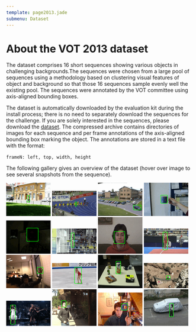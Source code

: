 ```yaml
---
template: page2013.jade
submenu: Dataset
---
```


# About the VOT 2013 dataset

The dataset comprises 16 short sequences showing various objects in challenging backgrounds.The sequences were chosen from a large pool of sequences using a methodology based on clustering visual features of object and background so that those 16 sequences sample evenly well the existing pool. The sequences were annotated by the VOT committee using axis-aligned bounding boxes.

The dataset is automatically downloaded by the evaluation kit during the install process; there is no need to separately download the sequences for the challenge. If you are solely interested in the sequences, please download the [dataset](http://data.votchallenge.net/vot2013/vot2013.zip). The compressed archive contains directories of images for each sequence and per frame annotations of the axis-aligned bounding box marking the object. The annotations are stored in a text file with the format:

	frameN: left, top, width, height

The following gallery gives an overview of the dataset (hover over image to see several snapshots from the sequence).

<div class="gallery">
<img class="image sequence preview" title="bicycle" alt="bicycle" src="img/thumbnails/bicycle_static.gif" />
<img class="image sequence preview" title="bolt" alt="bolt" src="img/thumbnails/bolt_static.gif" />
<img class="image sequence preview" title="car" alt="car" src="img/thumbnails/car_static.gif" />
<img class="image sequence preview" title="cup" alt="cup" src="img/thumbnails/cup_static.gif" />
<img class="image sequence preview" title="david" alt="david" src="img/thumbnails/david_static.gif" />
<img class="image sequence preview" title="diving" alt="diving" src="img/thumbnails/diving_static.gif" />
<img class="image sequence preview" title="face" alt="face" src="img/thumbnails/face_static.gif" />
<img class="image sequence preview" title="gymnastics" alt="gymnastics" src="img/thumbnails/gymnastics_static.gif" />
<img class="image sequence preview" title="hand" alt="hand" src="img/thumbnails/hand_static.gif" />
<img class="image sequence preview" title="iceskater" alt="iceskater" src="img/thumbnails/iceskater_static.gif" />
<img class="image sequence preview" title="juice" alt="juice" src="img/thumbnails/juice_static.gif" />
<img class="image sequence preview" title="jump" alt="jump" src="img/thumbnails/jump_static.gif" />
<img class="image sequence preview" title="singer" alt="singer" src="img/thumbnails/singer_static.gif" />
<img class="image sequence preview" title="sunshade" alt="sunshade" src="img/thumbnails/sunshade_static.gif" />
<img class="image sequence preview" title="torus" alt="torus" src="img/thumbnails/torus_static.gif" />
<img class="image sequence preview" title="woman" alt="woman" src="img/thumbnails/woman_static.gif" />
</div>
